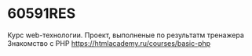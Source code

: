 # 60591RES
Курс web-технологии. Проект, выполненые по результатм тренажера Знакомство с PHP https://htmlacademy.ru/courses/basic-php
